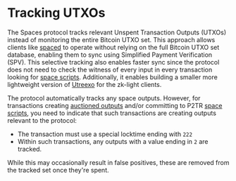 # Tracking UTXOs

The Spaces protocol tracks relevant Unspent Transaction Outputs (UTXOs) instead of monitoring the entire Bitcoin UTXO set. This approach allows clients like [spaced](https://github.com/buffrr/spaces-docs/blob/main/deep-dive/broken-reference/README.md) to operate without relying on the full Bitcoin UTXO set database, enabling them to sync using Simplified Payment Verification (SPV). This selective tracking also enables faster sync since the protocol does not need to check the witness of every input in every transaction looking for [space script](space-scripts.md)[s](space-scripts.md). Additionally, it enables building a smaller more lightweight version of [Utreexo](https://eprint.iacr.org/2019/611) for the zk-light clients.

The protocol automatically tracks any space outputs. However, for transactions creating [auctioned outputs](bid-psbt.md) and/or committing to P2TR [space scripts](space-scripts.md), you need to indicate that such transactions are creating outputs relevant to the protocol:

* The transaction must use a special locktime ending with `222`
* Within such transactions, any outputs with a value ending in `2` are tracked.

While this may occasionally result in false positives, these are removed from the tracked set once they're spent.
